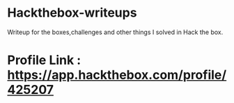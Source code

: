 # Hackthebox-writeups

Writeup for the boxes,challenges and other things I solved in Hack the box.
# Profile Link : https://app.hackthebox.com/profile/425207
